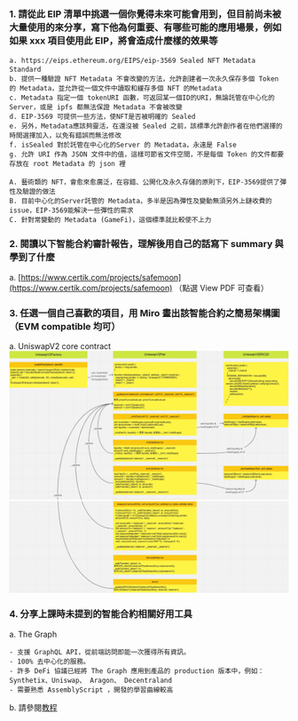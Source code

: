 ### 1. 請從此 EIP 清單中挑選一個你覺得未來可能會用到，但目前尚未被大量使用的來分享，寫下他為何重要、有哪些可能的應用場景，例如如果 xxx 項目使用此 EIP，將會造成什麼樣的效果等
```
a. https://eips.ethereum.org/EIPS/eip-3569 Sealed NFT Metadata Standard
b. 提供一種驗證 NFT Metadata 不會改變的方法，允許創建者一次永久保存多個 Token 的 Metadata，並允許從一個文件中讀取和緩存多個 NFT 的Metadata
c. Metadata 指定一個 tokenURI 函數，可返回某一個ID的URI，無論託管在中心化的Server，或是 ipfs 都無法保證 Metadata 不會被改變
d. EIP-3569 可提供一些方法，使NFT是否被明確的 Sealed
e. 另外，Metadata應該夠靈活，在還沒被 Sealed 之前，該標準允許創作者在他們選擇的時間選擇加入，以免有錯誤而無法修改
f. isSealed 對於託管在中心化的Server 的 Metadata，永遠是 False
g. 允許 URI 作為 JSON 文件中的值，這樣可節省文件空間，不是每個 Token 的文件都要存放在 root Metadata 的 json 裡

A. 藝術類的 NFT，會愈來愈廣泛，在容錯、公開化及永久存儲的原則下，EIP-3569提供了彈性及驗證的做法
B. 目前中心化的Server託管的 Metadata，多半是因為彈性及變動無須另外上鏈收費的 issue，EIP-3569能解決一些彈性的需求
C. 針對常變動的 Metadata (GameFi)，這個標準就比較使不上力
```

### 2. 閱讀以下智能合約審計報告，理解後用自己的話寫下 summary 與學到了什麼
a. [https://www.certik.com/projects/safemoon](https://www.certik.com/projects/safemoon) （點選 View PDF 可查看）
### 3. 任選一個自己喜歡的項目，用 Miro 畫出該智能合約之簡易架構圖（EVM compatible 均可）
a. UniswapV2 core contract
![](./usv2_1.png)
![](./usv2_2.png)

### 4. 分享上課時未提到的智能合約相關好用工具
a. The Graph
```
- 支援 GraphQL API，從前端訪問即能一次獲得所有資訊。
- 100% 去中心化的服務。
- 許多 DeFi 協議已經將 The Graph 應用到產品的 production 版本中，例如：Synthetix、Uniswap、 Aragon、 Decentraland
- 需要熟悉 AssemblyScript ，開發的學習曲線較高
```
b. 請參閱[教程](https://medium.com/pelith/using-the-graph-to-get-data-from-ethereum-37cbb7b619b1)
